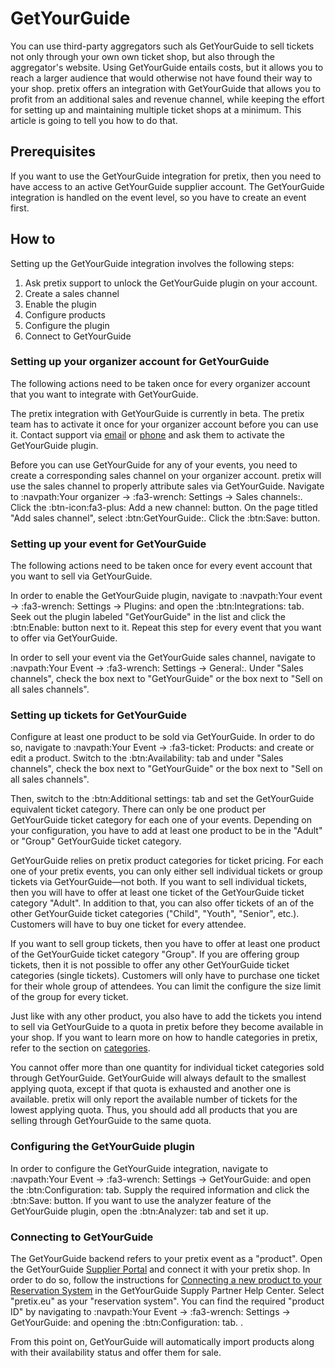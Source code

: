 # GetYourGuide

You can use third-party aggregators such als GetYourGuide to sell tickets not only through your own own ticket shop, but also through the aggregator's website. 
Using GetYourGuide entails costs, but it allows you to reach a larger audience that would otherwise not have found their way to your shop. 
pretix offers an integration with GetYourGuide that allows you to profit from an additional sales and revenue channel, while keeping the effort for setting up and maintaining multiple ticket shops at a minimum. 
This article is going to tell you how to do that. 

## Prerequisites

If you want to use the GetYourGuide integration for pretix, then you need to have access to an active GetYourGuide supplier account. 
The GetYourGuide integration is handled on the event level, so you have to create an event first. 

## How to 

Setting up the GetYourGuide integration involves the following steps: 

 1. Ask pretix support to unlock the GetYourGuide plugin on your account. 
 2. Create a sales channel
 3. Enable the plugin 
 4. Configure products
 5. Configure the plugin
 6. Connect to GetYourGuide

### Setting up your organizer account for GetYourGuide

The following actions need to be taken once for every organizer account that you want to integrate with GetYourGuide. 

The pretix integration with GetYourGuide is currently in beta. 
The pretix team has to activate it once for your organizer account before you can use it. 
Contact support via [email](mailto:support@pretix.eu) or [phone](tel:+4962213217750) and ask them to activate the GetYourGuide plugin. 

Before you can use GetYourGuide for any of your events, you need to create a corresponding sales channel on your organizer account. 
pretix will use the sales channel to properly attribute sales via GetYourGuide. 
Navigate to :navpath:Your organizer → :fa3-wrench: Settings → Sales channels:. 
Click the :btn-icon:fa3-plus: Add a new channel: button. 
On the page titled "Add sales channel", select :btn:GetYourGuide:. 
Click the :btn:Save: button. 

### Setting up your event for GetYourGuide

The following actions need to be taken once for every event account that you want to sell via GetYourGuide. 

In order to enable the GetYourGuide plugin, navigate to :navpath:Your event → :fa3-wrench: Settings → Plugins: and open the :btn:Integrations: tab. 
Seek out the plugin labeled "GetYourGuide" in the list and click the :btn:Enable: button next to it. 
Repeat this step for every event that you want to offer via GetYourGuide. 

In order to sell your event via the GetYourGuide sales channel, navigate to :navpath:Your Event → :fa3-wrench: Settings → General:. 
Under "Sales channels", check the box next to "GetYourGuide" or the box next to "Sell on all sales channels". 

### Setting up tickets for GetYourGuide 

Configure at least one product to be sold via GetYourGuide. 
In order to do so, navigate to :navpath:Your Event → :fa3-ticket: Products: and create or edit a product. 
Switch to the :btn:Availability: tab and under "Sales channels", check the box next to "GetYourGuide" or the box next to "Sell on all sales channels". 

Then, switch to the :btn:Additional settings: tab and set the GetYourGuide equivalent ticket category. 
There can only be one product per GetYourGuide ticket category for each one of your events. 
Depending on your configuration, you have to add at least one product to be in the "Adult" or "Group" GetYourGuide ticket category.

GetYourGuide relies on pretix product categories for ticket pricing. 
For each one of your pretix events, you can only either sell individual tickets or group tickets via GetYourGuide—not both. 
If you want to sell individual tickets, then you will have to offer at least one ticket of the GetYourGuide ticket category "Adult". 
In addition to that, you can also offer tickets of an of the other GetYourGuide ticket categories ("Child", "Youth", "Senior", etc.). 
Customers will have to buy one ticket for every attendee. 

If you want to sell group tickets, then you have to offer at least one product of the GetYourGuide ticket category "Group". 
If you are offering group tickets, then it is not possible to offer any other GetYourGuide ticket categories (single tickets). 
Customers will only have to purchase one ticket for their whole group of attendees. 
You can limit the configure the size limit of the group for every ticket. 

Just like with any other product, you also have to add the tickets you intend to sell via GetYourGuide to a quota in pretix before they become available in your shop. 
If you want to learn more on how to handle categories in pretix, refer to the section on [categories](../products.md#creating-and-editing-categories). 

You cannot offer more than one quantity for individual ticket categories sold through GetYourGuide.
GetYourGuide will always default to the smallest applying quota, except if that quota is exhausted and another one is available. 
pretix will only report the available number of tickets for the lowest applying quota.
Thus, you should add all products that you are selling through GetYourGuide to the same quota. 

### Configuring the GetYourGuide plugin

In order to configure the GetYourGuide integration, navigate to :navpath:Your Event → :fa3-wrench: Settings → GetYourGuide: and open the :btn:Configuration: tab. 
Supply the required information and click the :btn:Save: button. 
If you want to use the analyzer feature of the GetYourGuide plugin, open the :btn:Analyzer: tab and set it up. 

### Connecting to GetYourGuide 

The GetYourGuide backend refers to your pretix event as a "product". 
Open the GetYourGuide [Supplier Portal](https://suppliers.getyourguide.com/) and connect it with your pretix shop. 
In order to do so, follow the instructions for [Connecting a new product to your Reservation System](https://supply.getyourguide.support/hc/en-us/articles/18008029689373-Connecting-a-new-product-to-your-Reservation-system) in the GetYourGuide Supply Partner Help Center.
Select "pretix.eu" as your "reservation system". 
You can find the required "product ID" by navigating to :navpath:Your Event → :fa3-wrench: Settings → GetYourGuide: and opening the :btn:Configuration: tab. .

From this point on, GetYourGuide will automatically import products along with their availability status and offer them for sale. 